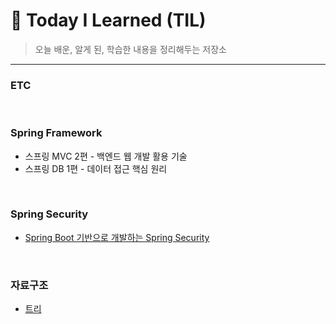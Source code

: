 # :memo: Today I Learned (TIL)
> 오늘 배운, 알게 된, 학습한 내용을 정리해두는 저장소
***
### ETC
<br/>

### Spring Framework
* 스프링 MVC 2편 - 백엔드 웹 개발 활용 기술
* 스프링 DB 1편 - 데이터 접근 핵심 원리
<br/>

### Spring Security
* [Spring Boot 기반으로 개발하는 Spring Security](https://github.com/hj20220908/core-spring-security)
<br/>

### 자료구조
* [트리](https://velog.io/@hj20220908/%EC%9E%90%EB%A3%8C%EA%B5%AC%EC%A1%B0-%ED%8A%B8%EB%A6%AC)
